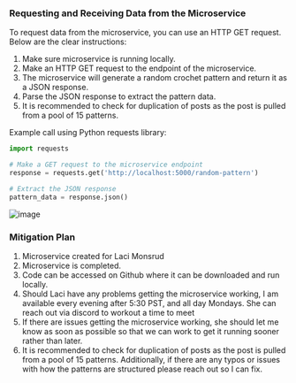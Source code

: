 ### Requesting and Receiving Data from the Microservice

To request data from the microservice, you can use an HTTP GET request. Below are the clear instructions:

1.  Make sure microservice is running locally.
2.  Make an HTTP GET request to the endpoint of the microservice.
3. The microservice will generate a random crochet pattern and return it as a JSON response.
5. Parse the JSON response to extract the pattern data.
6. It is recommended to check for duplication of posts as the post is pulled from a pool of 15 patterns. 

Example call using Python requests library:

```python
import requests

# Make a GET request to the microservice endpoint
response = requests.get('http://localhost:5000/random-pattern')

# Extract the JSON response
pattern_data = response.json()

```
![image](https://github.com/maren-cole/Crochet-Post-Repo/assets/138083280/f32faab5-f067-4b99-a8ca-311499767ad3)



### Mitigation Plan
1. Microservice created for Laci Monsrud
2. Microservice is completed.
3. Code can be accessed on Github where it can be downloaded and run locally.
4. Should Laci have any problems getting the microservice working, I am available every evening after 5:30 PST, and all day Mondays. She can reach out via discord to workout a time to meet
5. If there are issues getting the microservice working, she should let me know as soon as possible so that we can work to get it running sooner rather than later. 
6. It is recommended to check for duplication of posts as the post is pulled from a pool of 15 patterns. Additionally, if there are any typos or issues with how the patterns are structured please reach out so I can fix. 
